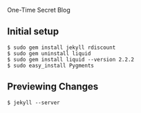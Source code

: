 One-Time Secret Blog

## Initial setup

    $ sudo gem install jekyll rdiscount
    $ sudo gem uninstall liquid
    $ sudo gem install liquid --version 2.2.2
    $ sudo easy_install Pygments

## Previewing Changes

    $ jekyll --server

